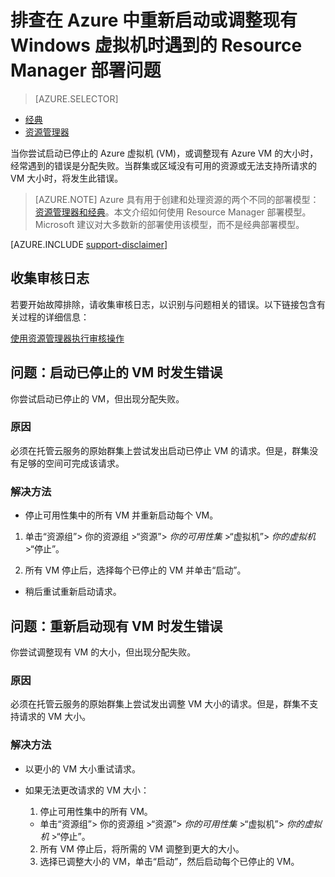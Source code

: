 <!-- Ibiza Portal -->

<properties
   pageTitle="VM 重新启动或大小调整问题 | Azure"
   description="排查在 Azure 中重新启动或调整现有 Windows 虚拟机时遇到的 Resource Manager 部署问题"
   services="virtual-machines-windows, azure-resource-manager"
   documentationCenter=""
   authors="Deland-Han"
   manager="felixwu"
   editor=""
   tags="top-support-issue"/>

<tags
	ms.service="virtual-machines-windows"
	ms.date="05/12/2016"
	wacn.date="06/20/2016"/>

# 排查在 Azure 中重新启动或调整现有 Windows 虚拟机时遇到的 Resource Manager 部署问题

> [AZURE.SELECTOR]
- [经典](/documentation/articles/virtual-machines-windows-classic-restart-resize-error-troubleshooting)
- [资源管理器](/documentation/articles/virtual-machines-windows-restart-resize-error-troubleshooting)

当你尝试启动已停止的 Azure 虚拟机 (VM)，或调整现有 Azure VM 的大小时，经常遇到的错误是分配失败。当群集或区域没有可用的资源或无法支持所请求的 VM 大小时，将发生此错误。

> [AZURE.NOTE] Azure 具有用于创建和处理资源的两个不同的部署模型：[资源管理器和经典](/documentation/articles/resource-manager-deployment-model)。本文介绍如何使用 Resource Manager 部署模型。Microsoft 建议对大多数新的部署使用该模型，而不是经典部署模型。

[AZURE.INCLUDE [support-disclaimer](../includes/support-disclaimer.md)]

## 收集审核日志

若要开始故障排除，请收集审核日志，以识别与问题相关的错误。以下链接包含有关过程的详细信息：

[使用资源管理器执行审核操作](/documentation/articles/resource-group-audit)

## 问题：启动已停止的 VM 时发生错误

你尝试启动已停止的 VM，但出现分配失败。

### 原因

必须在托管云服务的原始群集上尝试发出启动已停止 VM 的请求。但是，群集没有足够的空间可完成该请求。

### 解决方法

*	停止可用性集中的所有 VM 并重新启动每个 VM。

  1. 单击“资源组”> 你的资源组 >“资源”> _你的可用性集_ >“虚拟机”> _你的虚拟机_ >“停止”。

  2. 所有 VM 停止后，选择每个已停止的 VM 并单击“启动”。

*	稍后重试重新启动请求。

## 问题：重新启动现有 VM 时发生错误

你尝试调整现有 VM 的大小，但出现分配失败。

### 原因

必须在托管云服务的原始群集上尝试发出调整 VM 大小的请求。但是，群集不支持请求的 VM 大小。

### 解决方法

* 以更小的 VM 大小重试请求。

* 如果无法更改请求的 VM 大小：

  1. 停止可用性集中的所有 VM。

    * 单击“资源组”> 你的资源组 >“资源”> _你的可用性集_ >“虚拟机”> _你的虚拟机_ >“停止”。

  2. 所有 VM 停止后，将所需的 VM 调整到更大的大小。
  3. 选择已调整大小的 VM，单击“启动”，然后启动每个已停止的 VM。

<!---HONumber=Mooncake_0613_2016-->